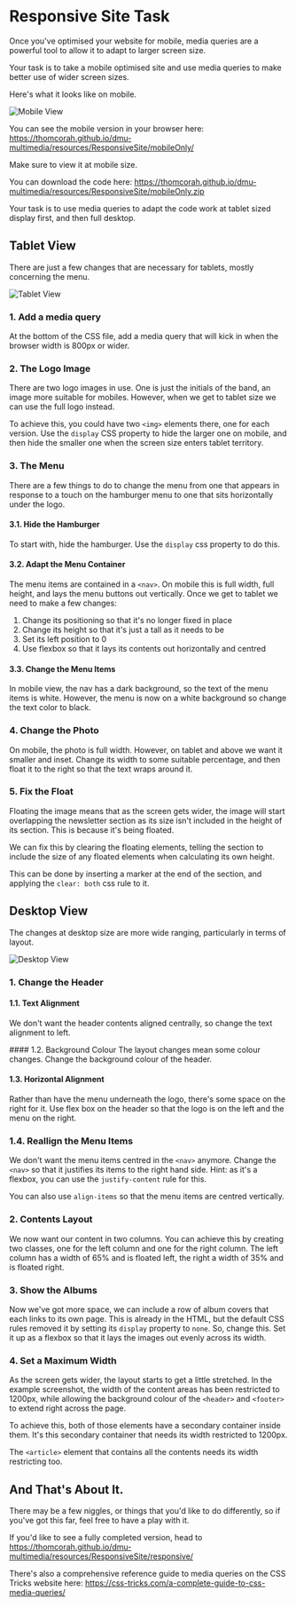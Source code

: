 # Responsive Site Task

Once you've optimised your website for mobile, media queries are a powerful tool to allow it to adapt to larger screen size.

Your task is to take a mobile optimised site and use media queries to make better use of wider screen sizes.

Here's what it looks like on mobile.

![Mobile View](https://thomcorah.github.io/dmu-multimedia/resources/img/callSiteSmall.png)

You can see the mobile version in your browser here: <https://thomcorah.github.io/dmu-multimedia/resources/ResponsiveSite/mobileOnly/>

Make sure to view it at mobile size.

You can download the code here: <https://thomcorah.github.io/dmu-multimedia/resources/ResponsiveSite/mobileOnly.zip>

Your task is to use media queries to adapt the code work at tablet sized display first, and then full desktop.

## Tablet View

There are just a few changes that are necessary for tablets, mostly concerning the menu.

![Tablet View](https://thomcorah.github.io/dmu-multimedia/resources/img/callaSiteMedium.png)

### 1. Add a media query

At the bottom of the CSS file, add a media query that will kick in when the browser width is 800px or wider.

### 2. The Logo Image

There are two logo images in use. One is just the initials of the band, an image more suitable for mobiles. However, when we get to tablet size we can use the full logo instead.

To achieve this, you could have two `<img>` elements there, one for each version. Use the `display` CSS property to hide the larger one on mobile, and then hide the smaller one when the screen size enters tablet territory.

### 3. The Menu

There are a few things to do to change the menu from one that appears in response to a touch on the hamburger menu to one that sits horizontally under the logo.

#### 3.1. Hide the Hamburger

To start with, hide the hamburger. Use the `display` css property to do this.

#### 3.2. Adapt the Menu Container

The menu items are contained in a `<nav>`. On mobile this is full width, full height, and lays the menu buttons out vertically. Once we get to tablet we need to make a few changes:

1. Change its positioning so that it's no longer fixed in place
2. Change its height so that it's just a tall as it needs to be
3. Set its left position to 0
4. Use flexbox so that it lays its contents out horizontally and centred

#### 3.3. Change the Menu Items

In mobile view, the nav has a dark background, so the text of the menu items is white. However, the menu is now on a white background so change the text color to black.

### 4. Change the Photo

On mobile, the photo is full width. However, on tablet and above we want it smaller and inset. Change its width to some suitable percentage, and then float it to the right so that the text wraps around it.

### 5. Fix the Float

Floating the image means that as the screen gets wider, the image will start overlapping the newsletter section as its size isn't included in the height of its section. This is because it's being floated.

We can fix this by clearing the floating elements, telling the section to include the size of any floated elements when calculating its own height.

This can be done by inserting a marker at the end of the section, and applying the `clear: both` css rule to it.

## Desktop View

The changes at desktop size are more wide ranging, particularly in terms of layout.

![Desktop View](https://thomcorah.github.io/dmu-multimedia/resources/img/callaSiteLarge.png)

### 1. Change the Header

#### 1.1. Text Alignment

We don't want the header contents aligned centrally, so change the text alignment to left.

#### 1.2. Background Colour
The layout changes mean some colour changes. Change the background colour of the header.

#### 1.3. Horizontal Alignment

Rather than have the menu underneath the logo, there's some space on the right for it. Use flex box on the header so that the logo is on the left and the menu on the right.

### 1.4. Reallign the Menu Items

We don't want the menu items centred in the `<nav>` anymore. Change the `<nav>` so that it justifies its items to the right hand side. Hint: as it's a flexbox, you can use the `justify-content` rule for this.

You can also use `align-items` so that the menu items are centred vertically.

### 2. Contents Layout

We now want our content in two columns. You can achieve this by creating two classes, one for the left column and one for the right column. The left column has a width of 65% and is floated left, the right a width of 35% and is floated right.

### 3. Show the Albums

Now we've got more space, we can include a row of album covers that each links to its own page. This is already in the HTML, but the default CSS rules removed it by setting its `display` property to `none`. So, change this. Set it up as a flexbox so that it lays the images out evenly across its width.

### 4. Set a Maximum Width

As the screen gets wider, the layout starts to get a little stretched. In the example screenshot, the width of the content areas has been restricted to 1200px, while allowing the background colour of the `<header>` and `<footer>` to extend right across the page.

To achieve this, both of those elements have a secondary container inside them. It's this secondary container that needs its width restricted to 1200px.

The `<article>` element that contains all the contents needs its width restricting too.

## And That's About It.

There may be a few niggles, or things that you'd like to do differently, so if you've got this far, feel free to have a play with it.

If you'd like to see a fully completed version, head to <https://thomcorah.github.io/dmu-multimedia/resources/ResponsiveSite/responsive/>

There's also a comprehensive reference guide to media queries on the CSS Tricks website here: <https://css-tricks.com/a-complete-guide-to-css-media-queries/>

